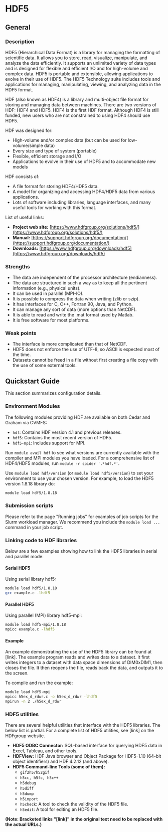 # HDF5

## General

### Description

HDF5 (Hierarchical Data Format) is a library for managing the formatting of scientific data. It allows you to store, read, visualize, manipulate, and analyze the data efficiently.  It supports an unlimited variety of data types and is designed for flexible and efficient I/O and for high-volume and complex data. HDF5 is portable and extensible, allowing applications to evolve in their use of HDF5. The HDF5 Technology suite includes tools and applications for managing, manipulating, viewing, and analyzing data in the HDF5 format.

HDF (also known as HDF4) is a library and multi-object file format for storing and managing data between machines. There are two versions of HDF: HDF4 and HDF5. HDF4 is the first HDF format. Although HDF4 is still funded, new users who are not constrained to using HDF4 should use HDF5.

HDF was designed for:

*   High-volume and/or complex data (but can be used for low-volume/simple data)
*   Every size and type of system (portable)
*   Flexible, efficient storage and I/O
*   Applications to evolve in their use of HDF5 and to accommodate new models

HDF consists of:

*   A file format for storing HDF4/HDF5 data.
*   A model for organizing and accessing HDF4/HDF5 data from various applications.
*   Lots of software including libraries, language interfaces, and many useful tools for working with this format.

List of useful links:

*   **Project web site:** [https://www.hdfgroup.org/solutions/hdf5/](https://www.hdfgroup.org/solutions/hdf5/)
*   **Manual:** [https://support.hdfgroup.org/documentation/](https://support.hdfgroup.org/documentation/)
*   **Downloads:** [https://www.hdfgroup.org/downloads/hdf5](https://www.hdfgroup.org/downloads/hdf5)


### Strengths

*   The data are independent of the processor architecture (endianness).
*   The data are structured in such a way as to keep all the pertinent information (e.g., physical units).
*   It can be used in parallel (MPI-IO).
*   It is possible to compress the data when writing (zlib or szip).
*   It has interfaces for C, C++, Fortran 90, Java, and Python.
*   It can manage any sort of data (more options than NetCDF).
*   It is able to read and write the .mat format used by Matlab.
*   It is free software for most platforms.


### Weak points

*   The interface is more complicated than that of NetCDF.
*   HDF5 does not enforce the use of UTF-8, so ASCII is expected most of the time.
*   Datasets cannot be freed in a file without first creating a file copy with the use of some external tools.


## Quickstart Guide

This section summarizes configuration details.

### Environment Modules

The following modules providing HDF are available on both Cedar and Graham via CVMFS:

*   `hdf`: Contains HDF version 4.1 and previous releases.
*   `hdf5`: Contains the most recent version of HDF5.
*   `hdf5-mpi`: Includes support for MPI.

Run `module avail hdf` to see what versions are currently available with the compiler and MPI modules you have loaded. For a comprehensive list of HDF4/HDF5 modules, run `module -r spider '.*hdf.*'`.

Use `module load hdf/version` (or `module load hdf5/version`) to set your environment to use your chosen version. For example, to load the HDF5 version 1.8.18 library do:

```bash
module load hdf5/1.8.18
```

### Submission scripts

Please refer to the page "Running jobs" for examples of job scripts for the Slurm workload manager. We recommend you include the `module load ...` command in your job script.

### Linking code to HDF libraries

Below are a few examples showing how to link the HDF5 libraries in serial and parallel mode:

#### Serial HDF5

Using serial library hdf5:

```bash
module load hdf5/1.8.18
gcc example.c -lhdf5
```

#### Parallel HDF5

Using parallel (MPI) library hdf5-mpi:

```bash
module load hdf5-mpi/1.8.18
mpicc example.c -lhdf5
```

#### Example

An example demonstrating the use of the HDF5 library can be found at [link]. The example program reads and writes data to a dataset. It first writes integers to a dataset with data space dimensions of DIM0xDIM1, then closes the file. It then reopens the file, reads back the data, and outputs it to the screen.

To compile and run the example:

```bash
module load hdf5-mpi
mpicc h5ex_d_rdwr.c -o h5ex_d_rdwr -lhdf5
mpirun -n 2 ./h5ex_d_rdwr
```

### HDF5 utilities

There are several helpful utilities that interface with the HDF5 libraries. The below list is partial. For a complete list of HDF5 utilities, see [link] on the HDFgroup website.

*   **HDF5 ODBC Connector:** SQL-based interface for querying HDF5 data in Excel, Tableau, and other tools.
*   **HDFView:** HDF Java browser and Object Package for HDF5-1.10 (64-bit object identifiers) and HDF 4.2.12 (and above).
*   **HDF5 Command-line Tools (some of them):**
    *   `gif2h5/h52gif`
    *   `h5cc, h5fc, h5c++`
    *   `h5debug`
    *   `h5diff`
    *   `h5dump`
    *   `h5import`
    *   `h5check`: A tool to check the validity of the HDF5 file.
    *   `h5edit`: A tool for editing an HDF5 file.


**(Note:  Bracketed links "[link]" in the original text need to be replaced with the actual URLs.)**
